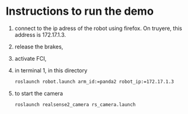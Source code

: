 # Instructions to run the demo

1. connect to the ip adress of the robot using firefox. On truyere, this
   address is 172.17.1.3.

2. release the brakes,
3. activate FCI,
4. in terminal 1, in this directory
   ```bash
   roslaunch robot.launch arm_id:=panda2 robot_ip:=172.17.1.3
   ```
5. to start the camera
   ```bash
   roslaunch realsense2_camera rs_camera.launch
   ```
